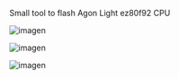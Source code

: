 Small tool to flash Agon Light ez80f92 CPU


![imagen](https://github.com/user-attachments/assets/7008313b-fcf9-40da-b9a9-4312d66976fb)

![imagen](https://github.com/user-attachments/assets/6b38fe09-6d66-4b0c-aa2c-ad2ff1aa7080)

![imagen](https://github.com/user-attachments/assets/d83f505d-35c6-4f21-b288-242652749d1d)
